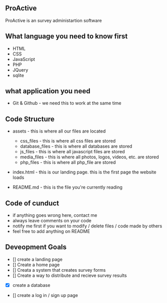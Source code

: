 ## ProActive
ProActive is an survey administartion software

## What language you need to know first
- HTML
- CSS
- JavaScript
- PHP
- JQuery
- sqlite

## what application you need

- Git & Github - we need this to work at the same time

## Code Structure

- assets - this is where all our files are located

    - css_files - this is where all css files are stored
    - database_files - this is where all databases are stored
    - js_files - this is where all javascript files are stored
    - media_files - this is where all photos, logos, videos, etc. are stored
    - php_files - this is where all php_file are stored

- index.html - this is our landing page. this is the first page the website loads

- README.md - this is the file you're currently reading

## Code of cunduct
- if anything goes wrong here, contact me
- always leave comments on your code 
- notify me first if you want to modify / delete files / code made by others
- feel free to add anything on README

## Deveopment Goals
- [] create a landing page
- [] Create a home page
- [] Creata a system that creates survey forms
- [] Create a way to distribute and recieve survey results
- [x] create a database
- [] create a log in / sign up page

